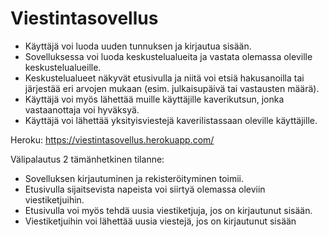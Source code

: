 # Viestintasovellus

  * Käyttäjä voi luoda uuden tunnuksen ja kirjautua sisään.
  * Sovelluksessa voi luoda keskustelualueita ja vastata olemassa oleville keskustelualueille.
  * Keskustelualueet näkyvät etusivulla ja niitä voi etsiä hakusanoilla tai järjestää eri arvojen mukaan (esim. julkaisupäivä tai vastausten määrä).
  * Käyttäjä voi myös lähettää muille käyttäjille kaverikutsun, jonka vastaanottaja voi hyväksyä.
  * Käyttäjä voi lähettää yksityisviestejä kaverilistassaan oleville käyttäjille.

Heroku:
https://viestintasovellus.herokuapp.com/

Välipalautus 2 tämänhetkinen tilanne:

  * Sovelluksen kirjautuminen ja rekisteröityminen toimii.
  * Etusivulla sijaitsevista napeista voi siirtyä olemassa oleviin viestiketjuihin.
  * Etusivulla voi myös tehdä uusia viestiketjuja, jos on kirjautunut sisään.
  * Viestiketjuihin voi lähettää uusia viestejä, jos on kirjautunut sisään
